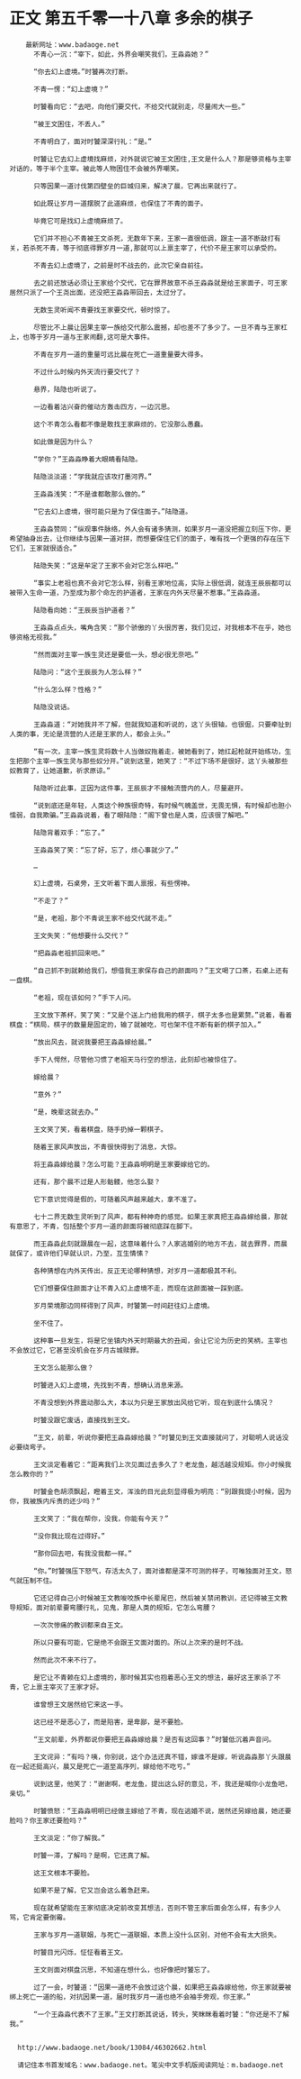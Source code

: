 # 正文 第五千零一十八章 多余的棋子
        最新网址：www.badaoge.net
          不青心一沉：“宰下，如此，外界会嘲笑我们，王淼淼她？”
      
          “你去幻上虚境。”时饕再次打断。
      
          不青一愣：“幻上虚境？”
      
          时饕看向它：“去吧，向他们要交代，不给交代就别走，尽量闹大一些。”
      
          “被王文困住，不丢人。”
      
          不青明白了，面对时饕深深行礼：“是。”
      
          时饕让它去幻上虚境找麻烦，对外就说它被王文困住,王文是什么人？那是够资格与主宰对话的，等于半个主宰。被此等人物困住不会被外界嘲笑。
      
          只等因果一道讨伐第四壁垒的巨城归来，解决了晨，它再出来就行了。
      
          如此既让岁月一道摆脱了此道麻烦，也保住了不青的面子。
      
          毕竟它可是找幻上虚境麻烦了。
      
          它们并不担心不青被王文杀死，无数年下来，王家一直很低调，跟主一道不断敲打有关，若杀死不青，等于彻底得罪岁月一道,那就可以上禀主宰了，代价不是王家可以承受的。
      
          不青去幻上虚境了，之前是时不战去的，此次它亲自前往。
      
          去之前还放话必须让王家给个交代，它在罪界故意不杀王淼淼就是给王家面子，可王家居然只派了一个王尧出面，还没把王淼淼带回去，太过分了。
      
          无数生灵听闻不青要找王家要交代，顿时惊了。
      
          尽管比不上晨让因果主宰一族给交代那么震撼，却也差不了多少了。一旦不青与王家杠上，也等于岁月一道与王家闹翻,这可是大事件。
      
          不青在岁月一道的重量可远比晨在死亡一道重量要大得多。
      
          不过什么时候内外天流行要交代了？
      
          悬界，陆隐也听说了。
      
          一边看着沽兴奋的催动方轰击四方，一边沉思。
      
          这个不青怎么看都不像是敢找王家麻烦的，它没那么愚蠢。
      
          如此做是因为什么？
      
          “学你？”王淼淼睁着大眼睛看陆隐。
      
          陆隐淡淡道：“学我就应该攻打墨河界。”
      
          王淼淼浅笑：“不是谁都敢那么做的。”
      
          “它去幻上虚境，很可能只是为了保住面子。”陆隐道。
      
          王淼淼赞同：“纵观事件脉络，外人会有诸多猜测，如果岁月一道没把握立刻压下你，更希望抽身出去，让你继续与因果一道对拼，而想要保住它们的面子，唯有找一个更强的存在压下它们，王家就很适合。”
      
          陆隐失笑：“这是牟定了王家不会对它怎么样吧。”
      
          “事实上老祖也真不会对它怎么样，别看王家地位高，实际上很低调，就连王辰辰都可以被带入生命一道，乃至成为那个命左的护道者，王家在内外天尽量不惹事。”王淼淼道。
      
          陆隐看向她：“王辰辰当护道者？”
      
          王淼淼点点头，嘴角含笑：“那个骄傲的丫头很厉害，我们见过，对我根本不在乎，她也够资格无视我。”
      
          “然而面对主宰一族生灵还是要低一头，想必很无奈吧。”
      
          陆隐问：“这个王辰辰为人怎么样？”
      
          “什么怎么样？性格？”
      
          陆隐没说话。
      
          王淼淼道：“对她我并不了解，但就我知道和听说的，这丫头很轴，也很倔，只要牵扯到人类的事，无论是流营的人还是王家的人，都会上头。”
      
          “有一次，主宰一族生灵将数十人当做奴拖着走，被她看到了，她扛起枪就开始练功，生生把那个主宰一族生灵与那些奴分开。”说到这里，她笑了：“不过下场不是很好，这丫头被那些奴教育了，让她道歉，祈求原谅。”
      
          陆隐听过此事，正因为这件事，王辰辰才不接触流营内的人，尽量避开。
      
          “说到底还是年轻，人类这个种族很奇特，有时候气魄盖世，无畏无惧，有时候却也胆小懦弱，自我欺骗。”王淼淼说着，看了眼陆隐：“阁下曾也是人类，应该很了解吧。”
      
          陆隐背着双手：“忘了。”
      
          王淼淼笑了笑：“忘了好，忘了，烦心事就少了。”
      
          …
      
          幻上虚境，石桌旁，王文听着下面人禀报，有些愣神。
      
          “不走了？”
      
          “是，老祖，那个不青说王家不给交代就不走。”
      
          王文失笑：“他想要什么交代？”
      
          “把淼淼老祖抓回来吧。”
      
          “自己抓不到就赖给我们，想借我王家保存自己的颜面吗？”王文喝了口茶，石桌上还有一盘棋。
      
          “老祖，现在该如何？”手下人问。
      
          王文放下茶杯，笑了笑：“又是个送上门给我用的棋子，棋子太多也是累赘。”说着，看着棋盘：“棋局，棋子的数量是固定的，输了就被吃，可也架不住不断有新的棋子加入。”
      
          “放出风去，就说我要把王淼淼嫁给晨。”
      
          手下人愕然，尽管他习惯了老祖天马行空的想法，此刻却也被惊住了。
      
          嫁给晨？
      
          “意外？”
      
          “是，晚辈这就去办。”
      
          王文笑了笑，看着棋盘，随手扔掉一颗棋子。
      
          随着王家风声放出，不青很快得到了消息，大惊。
      
          将王淼淼嫁给晨？怎么可能？王淼淼明明是王家要嫁给它的。
      
          还有，那个晨不过是人形骷髅，他怎么娶？
      
          它下意识觉得是假的，可随着风声越来越大，拿不准了。
      
          七十二界无数生灵听到了风声，都有种神奇的感觉。如果王家真把王淼淼嫁给晨，那就有意思了，不青，包括整个岁月一道的颜面将被彻底踩在脚下。
      
          而王淼淼此刻就跟晨在一起，这意味着什么？人家逃婚别的地方不去，就去罪界，而晨就保了，或许他们早就认识，乃至，互生情愫？
      
          各种猜想在内外天传出，反正无论哪种猜想，对岁月一道都极其不利。
      
          它们想要保住颜面才让不青入幻上虚境不走，而现在这颜面被一踩到底。
      
          岁月荣境那边同样得到了风声，时饕第一时间赶往幻上虚境。
      
          坐不住了。
      
          这种事一旦发生，将是它坐镇内外天时期最大的丑闻，会让它沦为历史的笑柄，主宰也不会放过它，它甚至没机会在岁月古城赎罪。
      
          王文怎么能那么做？
      
          时饕进入幻上虚境，先找到不青，想确认消息来源。
      
          不青没想到外界震动那么大，本以为只是王家放出风给它听，现在到底什么情况？
      
          时饕没跟它废话，直接找到王文。
      
          “王文，前辈，听说你要把王淼淼嫁给晨？”时饕见到王文直接就问了，对聪明人说话没必要绕弯子。
      
          王文淡定看着它：“距离我们上次见面过去多久了？老龙鱼，越活越没规矩。你小时候我怎么教你的？”
      
          时饕金色胡须飘起，瞪着王文，浑浊的目光此刻显得极为明亮：“别跟我提小时候，因为你，我被族内斥责的还少吗？”
      
          王文笑了：“我在帮你，没我，你能有今天？”
      
          “没你我比现在过得好。”
      
          “那你回去吧，有我没我都一样。”
      
          “你。”时饕强压下怒气，存活太久了，面对谁都是深不可测的样子，可唯独面对王文，怒气就压制不住。
      
          它还记得自己小时候被王文教唆咬族中长辈尾巴，然后被关禁闭教训，还记得被王文教导规矩，面对前辈要弯腰行礼，见鬼，那是人类的规矩，它怎么弯腰？
      
          一次次惨痛的教训都来自王文。
      
          所以只要有可能，它是绝不会跟王文面对面的。所以上次来的是时不战。
      
          然而此次不来不行了。
      
          是它让不青赖在幻上虚境的，那时候其实也抱着恶心王文的想法，最好这王家杀了不青，它上禀主宰灭了王家才好。
      
          谁曾想王文居然给它来这一手。
      
          这已经不是恶心了，而是陷害，是卑鄙，是不要脸。
      
          “王文前辈，外界都说你要把王淼淼嫁给晨？是否有这回事？”时饕低沉着声音问。
      
          王文诧异：“有吗？咦，你别说，这个办法还真不错，嫁谁不是嫁，听说淼淼那丫头跟晨在一起还挺高兴，晨又是死亡一道至高序列，嫁给他不吃亏。”
      
          说到这里，他笑了：“谢谢啊，老龙鱼，提出这么好的意见，不，我还是喊你小龙鱼吧，亲切。”
      
          时饕愤怒：“王淼淼明明已经做主嫁给了不青，现在逃婚不说，居然还另嫁给晨，她还要脸吗？你王家还要脸吗？”
      
          王文淡定：“你了解我。”
      
          时饕一滞，了解吗？是啊，它还真了解。
      
          这王文根本不要脸。
      
          如果不是了解，它又岂会这么着急赶来。
      
          现在就希望能在王家彻底决定前改变其想法，否则不管王家后面会怎么样，有多少人骂，它肯定要倒霉。
      
          王家与岁月一道联姻，与死亡一道联姻，本质上没什么区别，对他不会有太大损失。
      
          时饕目光闪烁，怔怔看着王文。
      
          王文则面对棋盘沉思，不知道在想什么，也好像把时饕忘了。
      
          过了一会，时饕道：“因果一道绝不会放过这个晨，如果把王淼淼嫁给他，你王家就要被绑上死亡一道的船，对抗因果一道，届时我岁月一道也绝不会袖手旁观，你王家。”
      
          “一个王淼淼代表不了王家。”王文打断其说话，转头，笑眯眯看着时饕：“你还是不了解我。”
      
      
      http://www.badaoge.net/book/13084/46302662.html
      
      请记住本书首发域名：www.badaoge.net。笔尖中文手机版阅读网址：m.badaoge.net